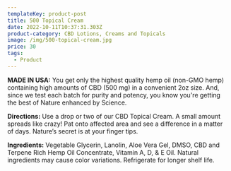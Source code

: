 ```yaml
---
templateKey: product-post
title: 500 Topical Cream
date: 2022-10-11T10:37:31.303Z
product-category: CBD Lotions, Creams and Topicals
image: /img/500-topical-cream.jpg
price: 30
tags:
  - Product
---
```



**MADE IN USA:** You get only the highest quality hemp oil (non-GMO hemp) containing high amounts of CBD (500 mg) in a convenient 2oz size. And, since we test each batch for purity and potency, you know you're getting the best of Nature enhanced by Science.

**Directions:** Use a drop or two of our CBD Topical Cream. A small amount spreads like crazy! Pat onto affected area and see a difference in a matter of days. Nature’s secret is at your finger tips.

**Ingredients:** Vegetable Glycerin, Lanolin, Aloe Vera Gel, DMSO, CBD and Terpene Rich Hemp Oil Concentrate, Vitamin A, D, & E Oil. Natural ingredients may cause color variations. Refrigerate for longer shelf life.